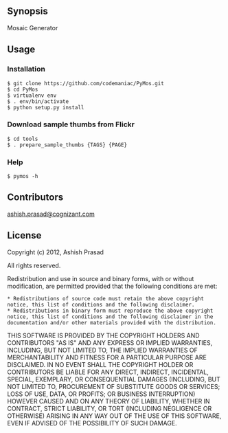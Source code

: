 ## Synopsis

Mosaic Generator

## Usage

### Installation

	$ git clone https://github.com/codemaniac/PyMos.git
	$ cd PyMos
	$ virtualenv env
	$ . env/bin/activate
	$ python setup.py install

### Download sample thumbs from Flickr

	$ cd tools
	$ . prepare_sample_thumbs {TAGS} {PAGE}

### Help

	$ pymos -h

## Contributors

ashish.prasad@cognizant.com

## License

Copyright (c) 2012, Ashish Prasad

All rights reserved.

Redistribution and use in source and binary forms, with or without modification, are permitted provided that the following conditions are met:

    * Redistributions of source code must retain the above copyright notice, this list of conditions and the following disclaimer.
    * Redistributions in binary form must reproduce the above copyright notice, this list of conditions and the following disclaimer in the documentation and/or other materials provided with the distribution.

THIS SOFTWARE IS PROVIDED BY THE COPYRIGHT HOLDERS AND CONTRIBUTORS "AS IS" AND ANY EXPRESS OR IMPLIED WARRANTIES, INCLUDING, BUT NOT LIMITED TO, THE IMPLIED WARRANTIES OF MERCHANTABILITY AND FITNESS FOR A PARTICULAR PURPOSE ARE DISCLAIMED. IN NO EVENT SHALL THE COPYRIGHT HOLDER OR CONTRIBUTORS BE LIABLE FOR ANY DIRECT, INDIRECT, INCIDENTAL, SPECIAL, EXEMPLARY, OR CONSEQUENTIAL DAMAGES (INCLUDING, BUT NOT LIMITED TO, PROCUREMENT OF SUBSTITUTE GOODS OR SERVICES; LOSS OF USE, DATA, OR PROFITS; OR BUSINESS INTERRUPTION) HOWEVER CAUSED AND ON ANY THEORY OF LIABILITY, WHETHER IN CONTRACT, STRICT LIABILITY, OR TORT (INCLUDING NEGLIGENCE OR OTHERWISE) ARISING IN ANY WAY OUT OF THE USE OF THIS SOFTWARE, EVEN IF ADVISED OF THE POSSIBILITY OF SUCH DAMAGE. 
